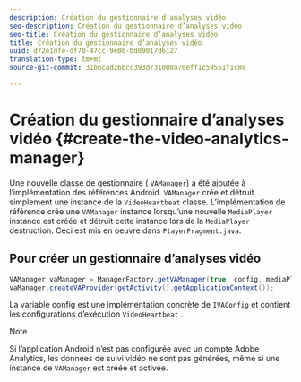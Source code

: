 ```yaml
---
description: Création du gestionnaire d’analyses vidéo
seo-description: Création du gestionnaire d’analyses vidéo
seo-title: Création du gestionnaire d’analyses vidéo
title: Création du gestionnaire d’analyses vidéo
uuid: d72e1dfe-df70-47cc-9e00-bd09017d6127
translation-type: tm+mt
source-git-commit: 31b6cad26bcc393d731080a70eff1c59551f1c8e

---
```



# Création du gestionnaire d’analyses vidéo {#create-the-video-analytics-manager}

Une nouvelle classe de gestionnaire ( `VAManager`) a été ajoutée à l’implémentation des références Android. `VAManager` crée et détruit simplement une instance de la `VideoHeartbeat` classe. L’implémentation de référence crée une `VAManager` instance lorsqu’une nouvelle `MediaPlayer` instance est créée et détruit cette instance lors de la `MediaPlayer` destruction. Ceci est mis en oeuvre dans `PlayerFragment.java`.

## Pour créer un gestionnaire d’analyses vidéo

```java
VAManager vaManager = ManagerFactory.getVAManager(true, config, mediaPlayer);  
vaManager.createVAProvider(getActivity().getApplicationContext()); 
```

La variable config est une implémentation concrète de `IVAConfig` et contient les configurations d’exécution `VideoHeartbeat` .

>[!NOTE]
>
>Si l’application Android n’est pas configurée avec un compte Adobe Analytics, les données de suivi vidéo ne sont pas générées, même si une instance de `VAManager` est créée et activée.

